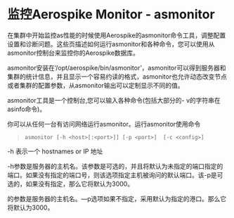 # 监控Aerospike Monitor - asmonitor

在集群中开始监控as性能的时候使用Aerospike的asmonitor命令工具，调整配置设置和诊断问题。这些页描述如何运行asmonitor和各种命令，您可以使用从asmonitor控制台来监控你的Aerospike数据库。

asmonitor安装在‘/opt/aerospike/bin/asmonitor’，asmonitor可以得到服务器和集群的统计信息，并且显示一个容易约读的格式，asmonitor也允许动态改变节点或者集群的配置参数，从asmonitor输出可以定制显示不同的值。


asmonitor工具是一个控制台,您可以输入各种命令(包括大部分的- v的字符串在asinfo命令)。



你可以从任何一台有访问网络运行asmonitor。运行asmonitor使用命令

>```asmonitor [-h <host>[:<port>]] [-p <port>]  [-c <config>]```


-h 表示一个 hostnames or IP 地址 

-h参数是服务器的主机名。该参数是可选的，并且将默认为未指定的端口指定的端口。如果没有指定的端口号，则该选项指定主机被询问的默认端口。该-p是可选的，如果没有指定，那么它将默认为3000。


的参数是服务器的主机名。—p选项如果不指定，采用默认为指定的港口。那么它将默认为3000。
